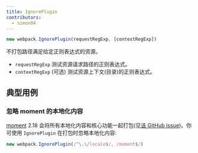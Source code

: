 ```yaml
---
title: IgnorePlugin
contributors:
  - simon04
---
```


```js
new webpack.IgnorePlugin(requestRegExp, [contextRegExp])
```

不打包路径满足给定正则表达式的资源。

* `requestRegExp` 测试资源请求路径的正则表达式。
* `contextRegExp` (可选) 测试资源上下文(目录)的正则表达式。

## 典型用例

### 忽略 moment 的本地化内容

[moment](https://momentjs.com/) 2.18 会将所有本地化内容和核心功能一起打包(见[该 GitHub issue](https://github.com/moment/moment/issues/2373))。你可使用 `IgnorePlugin` 在打包时忽略本地化内容:

```js
new webpack.IgnorePlugin(/^\.\/locale$/, /moment$/)
```
